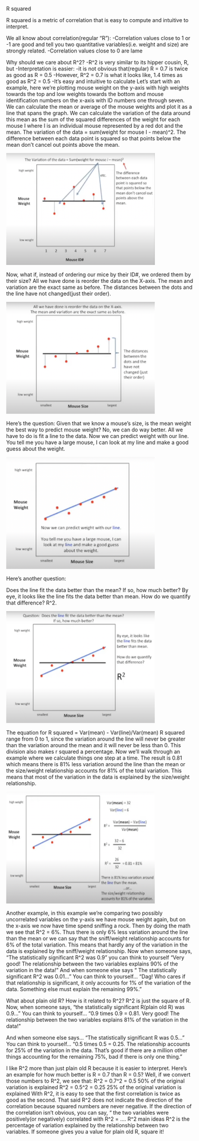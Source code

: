 R squared 

R squared is a metric of correlation that is easy to compute and intuitive to interpret.

We all know about correlation(regular “R”):
-Correlation values close to 1 or -1 are good and tell you two quantitative variables(i.e. weight and size) are strongly related. -Correlation values close to 0 are lame

Why should we care about R^2?
-R^2 is very similar to its hipper cousin, R, but 
-Interpretation is easier:
-it is not obvious that(regular) R = 0.7 is twice as good as R = 0.5
-However, R^2 = 0.7 is what it looks like, 1.4 times as good as R^2 = 0.5
-It’s easy and intuitive to calculate 
Let’s start with an example, here we’re plotting mouse weight on the y-axis with high weights towards the top and low weights towards the bottom and mouse identification numbers on the x-axis with ID numbers one through seven. We can calculate the mean or average of the mouse weights and plot it as a line that spans the graph. We can calculate the variation of the data around this mean as the sum of the squared differences of the weight for each mouse I where I is an individual mouse represented by a red dot and the mean. The variation of the data = sum(weight for mouse I - mean)^2. The difference between each data point is squared so that points below the mean don’t cancel out points above the mean.

<img src="variation-of-ID.png" alt="variation-of-ID" width="400" height="300"/>


Now, what if, instead of ordering our mice by their ID#, we ordered them by their size? All we have done is reorder the data on the X-axis. The mean and variation are the exact same as before. The distances between the dots and the line have not changed(just their order).

<img src="variation-of-Size.png" alt="variation-of-Size" width="400" height="300"/>



Here’s the question: Given that we know a mouse’s size, is the mean weight the best way to predict mouse weight? No, we can do way better. All we have to do is fit a line to the data. Now we can predict weight with our line. You tell me you have a large mouse, I can look at my line and make a good guess about the weight.

 <img src="fit-a-line.png" alt="fit a line" width="400" height="300"/>


Here’s another question:

Does the line fit the data better than the mean? If so, how much better? By eye, it looks like the line fits the data better than mean. How do we quantify that difference? R^2.


 <img src="quantify-R-square.png" alt="quantify R square" width="400" height="300"/>

The equation for R squared = Var(mean) - Var(line)/Var(mean)
R squared range from 0 to 1, since the variation around the line will never be greater than the variation around the mean and it will never be less than 0. This division also makes r squared a percentage.
Now we’ll walk through an example where we calculate things one step at a time. The result is 0.81 which means there is 81% less variation around the line than the mean or the size/weight relationship accounts for 81% of the total variation. This means that most of the variation in the data is explained by the size/weight relationship.

<img src="example-r-squared.png" alt="example-r-squared" width="400" height="300"/>

Another example, in this example we’re comparing two possibly uncorrelated variables on the y-axis we have mouse weight again, but on the x-axis we now have time spend sniffing a rock. Then by doing the math we see that R^2 = 6%. Thus there is only 6% less variation around the line than the mean or we can say that the sniff/weight relationship accounts for 6% of the total variation. This means that hardly any of the variation in the data is explained by the sniff/weight relationship.
Now when someone says, “The statistically significant R^2 was 0.9” you can think to yourself “Very good! The relationship between the two variables explains 90% of the variation in the data!” And when someone else says “ The statistically significant R^2 was 0.01…” You can think to yourself… “Dag! Who cares if that relationship is significant, it only accounts for 1% of the variation of the data. Something else must explain the remaining 99%.”

What about plain old R? How is it related to R^2?
R^2 is just the square of R.
Now, when someone says, “the statistically significant R(plain old R) was 0.9…” You can think to yourself… 
“0.9 times 0.9 = 0.81. Very good! The relationship between the two variables explains 81% of the variation in the data!"

And when someone else says…
“The statistically significant R was 0.5…”
You can think to yourself…
“0.5 times 0.5 = 0.25. The relationship accounts for 25% of the variation in the data. That’s good if there are a million other things accounting for the remaining 75%, bad if there is only one thing.”

I like R^2 more than just plain old R because it is easier to interpret. Here’s an example for how much better is R = 0.7 than R = 0.5? 
Well, if we convert those numbers to R^2, we see that:
R^2 = 0.7^2 = 0.5 50% of the original variation is explained
R^2 = 0.5^2 = 0.25 25% of the original variation is explained
With R^2, it is easy to see that the first correlation is twice as good as the second. 
That said R^2 does not indicate the direction of the correlation because squared numbers are never negative.
If the direction of the correlation isn’t obvious, you can say, “ the two variables were positively(or negatively) correlated with R^2 = .…
R^2 main ideas
R^2 is the percentage of variation explained by the relationship between two variables.
If someone gives you a value for plain old R, square it!

